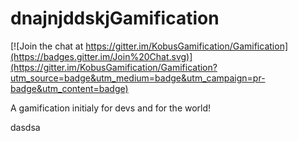dnajnjddskjGamification
============

[![Join the chat at https://gitter.im/KobusGamification/Gamification](https://badges.gitter.im/Join%20Chat.svg)](https://gitter.im/KobusGamification/Gamification?utm_source=badge&utm_medium=badge&utm_campaign=pr-badge&utm_content=badge)

A gamification initialy for devs and for the world!


dasdsa
